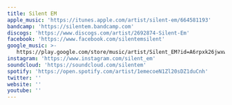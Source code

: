 ```yaml
---
title: Silent EM
apple_music: 'https://itunes.apple.com/artist/silent-em/664581193'
bandcamp: 'https://silentem.bandcamp.com'
discogs: 'https://www.discogs.com/artist/2692874-Silent-Em'
facebook: 'https://www.facebook.com/silentemsilent'
google_music: >-
   https://play.google.com/store/music/artist/Silent_EM?id=A6rpxk26jwxwy5z6t33eoqhwwzi
instagram: 'https://www.instagram.com/silent_em'
soundcloud: 'https://soundcloud.com/silentem'
spotify: 'https://open.spotify.com/artist/1emecoeN1Zl20sDZ1duCnh'
twitter: ''
website: ''
youtube: ''
---
```

